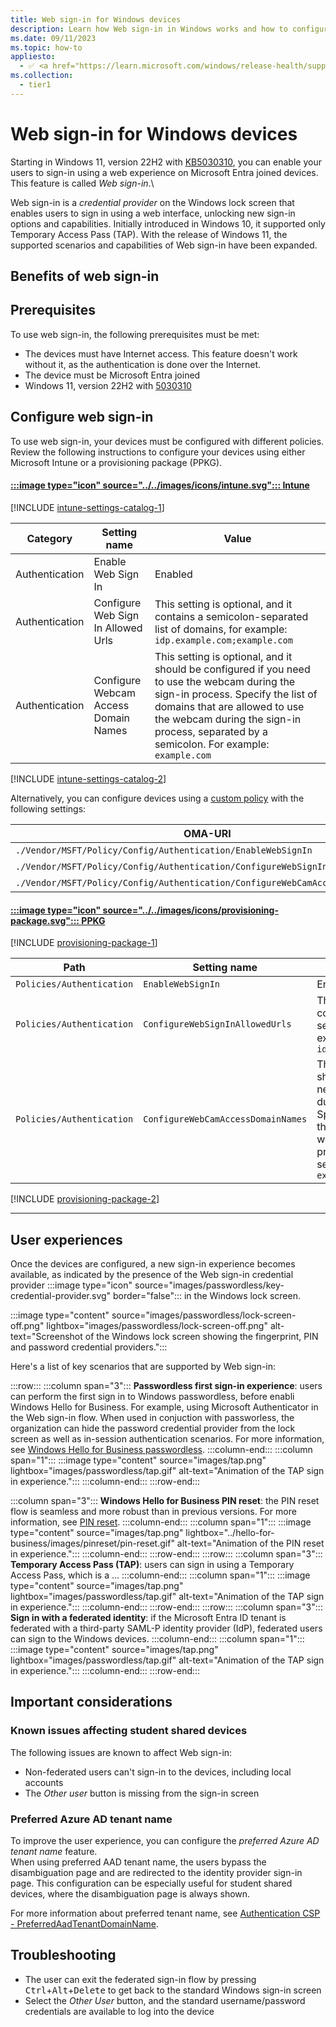 ```yaml
---
title: Web sign-in for Windows devices
description: Learn how Web sign-in in Windows works and how to configure it.
ms.date: 09/11/2023
ms.topic: how-to
appliesto:
  - ✅ <a href="https://learn.microsoft.com/windows/release-health/supported-versions-windows-client" target="_blank">Windows 11</a>
ms.collection:
  - tier1
---
```


# Web sign-in for Windows devices

Starting in Windows 11, version 22H2 with [KB5030310][KB-1], you can enable your users to sign-in using a web experience on Microsoft Entra joined devices.
This feature is called *Web sign-in*.\

Web sign-in is a *credential provider* on the Windows lock screen that enables users to sign in using a web interface, unlocking new sign-in options and capabilities. Initially introduced in Windows 10, it supported only Temporary Access Pass (TAP). With the release of Windows 11, the supported scenarios and capabilities of Web sign-in have been expanded.

## Benefits of web sign-in

## Prerequisites

To use web sign-in, the following prerequisites must be met:

- The devices must have Internet access. This feature doesn't work without it, as the authentication is done over the Internet.
- The device must be Microsoft Entra joined
- Windows 11, version 22H2 with [5030310][KB-1]

<!-- [!INCLUDE [federated-sign-in](../../includes/licensing/federated-sign-in.md)] -->

## Configure web sign-in

To use web sign-in, your devices must be configured with different policies. Review the following instructions to configure your devices using either Microsoft Intune or a provisioning package (PPKG).

#### [:::image type="icon" source="../../images/icons/intune.svg"::: **Intune**](#tab/intune)

[!INCLUDE [intune-settings-catalog-1](../../../../includes/configure/intune-settings-catalog-1.md)]

| Category | Setting name | Value |
|--|--|--|
| Authentication | Enable Web Sign In | Enabled |
| Authentication | Configure Web Sign In Allowed Urls | This setting is optional, and it contains a semicolon-separated list of domains, for example: `idp.example.com;example.com` |
| Authentication | Configure Webcam Access Domain Names | This setting is optional, and it should be configured if you need to use the webcam during the sign-in process. Specify the list of domains that are allowed to use the webcam during the sign-in process, separated by a semicolon. For example: `example.com` |

[!INCLUDE [intune-settings-catalog-2](../../../../includes/configure/intune-settings-catalog-2.md)]

Alternatively, you can configure devices using a [custom policy][INT-1] with the following settings:

| OMA-URI | More information |
|-|-|
| `./Vendor/MSFT/Policy/Config/Authentication/EnableWebSignIn`| [EnableWebSignIn](../../../client-management/mdm/policy-csp-authentication.md#enablewebsignin) |
| `./Vendor/MSFT/Policy/Config/Authentication/ConfigureWebSignInAllowedUrls`|[ConfigureWebSignInAllowedUrls](../../../client-management/mdm/policy-csp-authentication.md#configurewebsigninallowedurls)|
| `./Vendor/MSFT/Policy/Config/Authentication/ConfigureWebCamAccessDomainNames`|[ConfigureWebcamAccessDomainNames](../../../client-management/mdm/policy-csp-authentication.md#configurewebcamaccessdomainnames)|

#### [:::image type="icon" source="../../images/icons/provisioning-package.svg"::: **PPKG**](#tab/ppkg)

[!INCLUDE [provisioning-package-1](../../../../includes/configure/provisioning-package-1.md)]

| Path | Setting name | Value |
|--|--|--|
| `Policies/Authentication` | `EnableWebSignIn` | Enabled |
| `Policies/Authentication` | `ConfigureWebSignInAllowedUrls` | This setting is optional, and it contains a semicolon-separated list of domains, for example: `idp.example.com;example.com` |
| `Policies/Authentication` | `ConfigureWebCamAccessDomainNames` | This setting is optional, and it should be configured if you need to use the webcam during the sign-in process. Specify the list of domains that are allowed to use the webcam during the sign-in process, separated by a semicolon. For example: `example.com` |

[!INCLUDE [provisioning-package-2](../../../../includes/configure/provisioning-package-2.md)]

---

## User experiences

Once the devices are configured, a new sign-in experience becomes available, as indicated by the presence of the Web sign-in credential provider  :::image type="icon" source="images/passwordless/key-credential-provider.svg" border="false"::: in the Windows lock screen.

:::image type="content" source="images/passwordless/lock-screen-off.png" lightbox="images/passwordless/lock-screen-off.png" alt-text="Screenshot of the Windows lock screen showing the fingerprint, PIN and password credential providers.":::

Here's a list of key scenarios that are supported by Web sign-in:

:::row:::
  :::column span="3":::
  **Passwordless first sign-in experience**: users can perform the first sign in to Windows passwordless, before enabli Windows Hello for Business. For example, using Microsoft Authenticator in the Web sign-in flow. When used in conjuction with passworless, the organization can hide the password credential provider from the lock screen as well as in-session authentication scenarios. For more information, see [Windows Hello for Business passwordless](../hello-for-business/passwordless.md).
  :::column-end:::
  :::column span="1":::
  :::image type="content" source="images/tap.png" lightbox="images/passwordless/tap.gif" alt-text="Animation of the TAP sign in experience.":::
  :::column-end:::
:::row-end:::

  :::column span="3":::
  **Windows Hello for Business PIN reset**: the PIN reset flow is seamless and more robust than in previous versions. For more information, see [PIN reset](../hello-for-business/hello-feature-pin-reset.md).
  :::column-end:::
  :::column span="1":::
  :::image type="content" source="images/tap.png" lightbox="../hello-for-business/images/pinreset/pin-reset.gif" alt-text="Animation of the PIN reset in experience.":::
  :::column-end:::
:::row-end:::
:::row:::
  :::column span="3":::
  **Temporary Access Pass (TAP)**: users can sign in using a Temporary Access Pass, which is a ...
  :::column-end:::
  :::column span="1":::
  :::image type="content" source="images/tap.png" lightbox="images/passwordless/tap.gif" alt-text="Animation of the TAP sign in experience.":::
  :::column-end:::
:::row-end:::
:::row:::
  :::column span="3":::
  **Sign in with a federated identity**: if the Microsoft Entra ID tenant is federated with a third-party SAML-P identity provider (IdP), federated users can sign to the Windows devices.
  :::column-end:::
  :::column span="1":::
  :::image type="content" source="images/tap.png" lightbox="images/passwordless/tap.gif" alt-text="Animation of the TAP sign in experience.":::
  :::column-end:::
:::row-end:::


## Important considerations

### Known issues affecting student shared devices

The following issues are known to affect Web sign-in:

- Non-federated users can't sign-in to the devices, including local accounts
- The *Other user* button is missing from the sign-in screen

### Preferred Azure AD tenant name

To improve the user experience, you can configure the *preferred Azure AD tenant name* feature.\
When using preferred AAD tenant name, the users bypass the disambiguation page and are redirected to the identity provider sign-in page. This configuration can be especially useful for student shared devices, where the disambiguation page is always shown.

For more information about preferred tenant name, see [Authentication CSP - PreferredAadTenantDomainName][WIN-4].

## Troubleshooting

- The user can exit the federated sign-in flow by pressing <kbd>Ctrl</kbd>+<kbd>Alt</kbd>+<kbd>Delete</kbd> to get back to the standard Windows sign-in screen
- Select the *Other User* button, and the standard username/password credentials are available to log into the device

<!--links-->

[INT-1]: /mem/intune/configuration/custom-settings-windows-10
[KB-1]: https://support.microsoft.com/kb/5030310
[WIN-4]: /windows/client-management/mdm/policy-csp-authentication#preferredaadtenantdomainname
